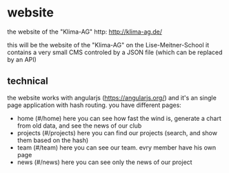 # website
the website of the "Klima-AG"
http: http://klima-ag.de/

this will be the website of the "Klima-AG" on the Lise-Meitner-School
it contains a very small CMS controled by a JSON file (which can be replaced by an API)

## technical
the website works with angularjs (https://angularjs.org/) and it's an single page application with hash routing.
you have different pages:

 - home (#/home) here you can see how fast the wind is, generate a chart from old data, and see the news of our club
 - projects (#/projects) here you can find our projects (search, and show them based on the hash)
 - team (#/team) here you can see our team. evry member have his own page
 - news (#/news) here you can see only the news of our project

